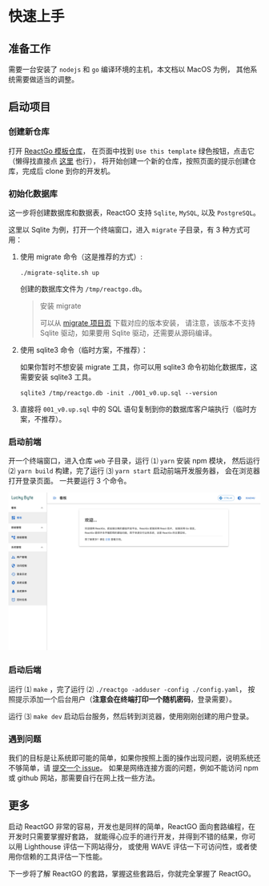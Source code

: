 # 快速上手

## 准备工作

需要一台安装了 `nodejs` 和 `go` 编译环境的主机，本文档以 MacOS 为例，
其他系统需要做适当的调整。

## 启动项目

### 创建新仓库

打开 [ReactGo 模板仓库](https://github.com/lucky-byte/reactgo)，
在页面中找到 `Use this template` 绿色按钮，点击它（懒得找直接点
[这里](https://github.com/lucky-byte/reactgo/generate) 也行），
将开始创建一个新的仓库，按照页面的提示创建仓库，完成后 clone 到你的开发机。

### 初始化数据库

这一步将创建数据库和数据表，ReactGO 支持 `Sqlite`, `MySQL`, 以及 `PostgreSQL`。

这里以 Sqlite 为例，打开一个终端窗口，进入 `migrate` 子目录，有 3 种方式可用：

1. 使用 migrate 命令（这是推荐的方式）:

   ```
   ./migrate-sqlite.sh up
   ```
   创建的数据库文件为 `/tmp/reactgo.db`。

   > 安装 migrate
   >
   > 可以从 [migrate 项目页](https://github.com/golang-migrate/migrate/releases)
   > 下载对应的版本安装，
   > 请注意，该版本不支持 Sqlite 驱动，如果要用 Sqlite 驱动，还需要从源码编译。

2. 使用 sqlite3 命令（临时方案，不推荐）：

   如果你暂时不想安装 migrate 工具，你可以用 sqlite3 命令初始化数据库，这需要安装 sqlite3 工具。

   ```shell
   sqlite3 /tmp/reactgo.db -init ./001_v0.up.sql --version
   ```

3. 直接将 `001_v0.up.sql` 中的 SQL 语句复制到你的数据库客户端执行（临时方案，不推荐）。

### 启动前端

开一个终端窗口，进入仓库 `web` 子目录，运行 &#9332; `yarn` 安装 npm 模块，
然后运行 &#9333; `yarn build` 构建，完了运行 &#9334; `yarn start` 启动前端开发服务器，
会在浏览器打开登录页面。
一共要运行 3 个命令。

![ReactGO](/img/ReactGo-light.png)

### 启动后端

运行 &#9332; `make` ，完了运行 &#9333; `./reactgo -adduser -config ./config.yaml`，
按照提示添加一个后台用户（**注意会在终端打印一个随机密码**，登录需要）。

运行 &#9334; `make dev` 启动后台服务，然后转到浏览器，使用刚刚创建的用户登录。

### 遇到问题

我们的目标是让系统即可能的简单，如果你按照上面的操作出现问题，说明系统还不够简单，请
[提交一个 issue](https://github.com/lucky-byte/reactgo/issues)。
如果是网络连接方面的问题，例如不能访问 npm 或 github 网站，那需要自行在网上找一些方法。

## 更多

启动 ReactGO 非常的容易，开发也是同样的简单，ReactGO 面向套路编程，在开发时只需要掌握好套路，
就能得心应手的进行开发，并得到不错的结果，你可以用 Lighthouse 评估一下网站得分，
或使用 WAVE 评估一下可访问性，或者使用你信赖的工具评估一下性能。

下一步将了解 ReactGO 的套路，掌握这些套路后，你就完全掌握了 ReactGO。
